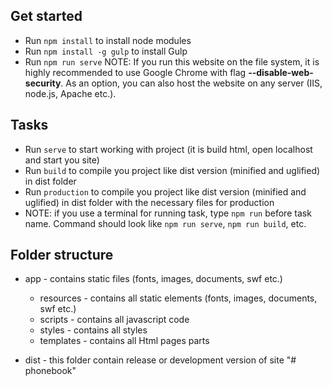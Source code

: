 ## Get started

* Run `npm install` to install node modules
* Run `npm install -g gulp` to install Gulp
* Run `npm run serve`
NOTE: 
If you run this website on the file system, it is highly recommended to use Google Chrome with flag __--disable-web-security__.
As an option, you can also host the website on any server (IIS, node.js, Apache etc.).

## Tasks
* Run `serve` to start working with project (it is build html, open localhost and start you site)
* Run `build` to compile you project like dist version (minified and uglified) in dist folder
* Run `production` to compile you project like dist version (minified and uglified) in dist folder with the necessary files for production
* NOTE: if you use a terminal for running task, type `npm run` before task name. Command should look like `npm run serve`, `npm run build`, etc.

## Folder structure

* app - contains static files (fonts, images, documents, swf etc.)
	* resources - contains all static elements (fonts, images, documents, swf etc.)
	* scripts - contains all javascript code
	* styles - contains all styles 
	* templates - contains all Html pages parts
	
* dist - this folder contain release or development version of site
"# phonebook" 
